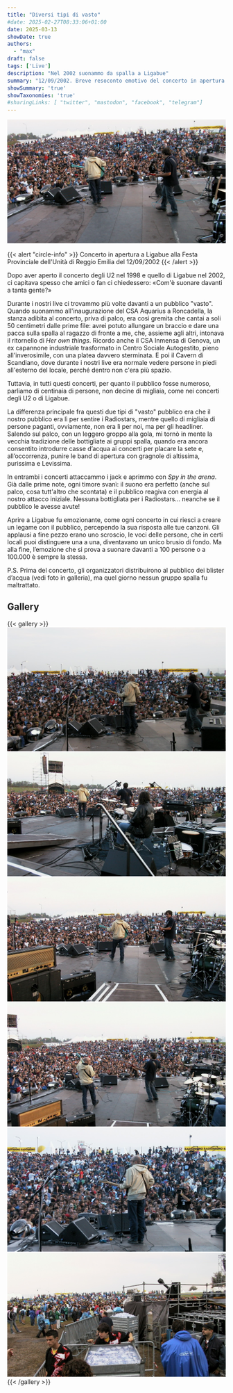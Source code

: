 ```yaml
---
title: "Diversi tipi di vasto"
#date: 2025-02-27T08:33:06+01:00
date: 2025-03-13
showDate: true
authors:
  - "max"
draft: false
tags: ['Live']
description: "Nel 2002 suonammo da spalla a Ligabue"
summary: "12/09/2002. Breve resoconto emotivo del concerto in apertura a Ligabue a Reggio Emilia."
showSummary: 'true'
showTaxonomies: 'true'
#sharingLinks: [ "twitter", "mastodon", "facebook", "telegram"]
---
```


![Foto live](featured.png)

{{< alert "circle-info" >}}
Concerto in apertura a Ligabue alla Festa Provinciale dell'Unità di Reggio Emilia del 12/09/2002
{{< /alert >}}

Dopo aver aperto il concerto degli U2 nel 1998 e quello di Ligabue nel 2002, ci capitava spesso che amici o fan ci chiedessero:
«Com'è suonare davanti a tanta gente?»

Durante i nostri live ci trovammo più volte davanti a un pubblico "vasto". Quando suonammo all'inaugurazione del CSA Aquarius a Roncadella, la stanza adibita al concerto, priva di palco, era così gremita che cantai a soli 50 centimetri dalle prime file: avrei potuto allungare un braccio e dare una pacca sulla spalla al ragazzo di fronte a me, che, assieme agli altri, intonava il ritornello di *Her own things*. Ricordo anche il CSA Inmensa di Genova, un ex capannone industriale trasformato in Centro Sociale Autogestito, pieno all'inverosimile, con una platea davvero sterminata. E poi il Cavern di Scandiano, dove durante i nostri live era normale vedere persone in piedi all'esterno del locale, perché dentro non c'era più spazio.

Tuttavia, in tutti questi concerti, per quanto il pubblico fosse numeroso, parliamo di centinaia di persone, non decine di migliaia, come nei concerti degli U2 o di Ligabue.

La differenza principale fra questi due tipi di "vasto" pubblico era che il nostro pubblico era lì per sentire i Radiostars, mentre quello di migliaia di persone paganti, ovviamente, non era lì per noi, ma per gli headliner. Salendo sul palco, con un leggero groppo alla gola, mi tornò in mente la vecchia tradizione delle bottigliate ai gruppi spalla, quando era ancora consentito introdurre casse d’acqua ai concerti per placare la sete e, all’occorrenza, punire le band di apertura con gragnole di altissima, purissima e Levissima.

In entrambi i concerti attaccammo i jack e aprimmo con *Spy in the arena*. Già dalle prime note, ogni timore svanì: il suono era perfetto (anche sul palco, cosa tutt'altro che scontata) e il pubblico reagiva con energia al nostro attacco iniziale. Nessuna bottigliata per i Radiostars... neanche se il pubblico le avesse avute!

Aprire a Ligabue fu emozionante, come ogni concerto in cui riesci a creare un legame con il pubblico, percependo la sua risposta alle tue canzoni. Gli applausi a fine pezzo erano uno scroscio, le voci delle persone, che in certi locali puoi distinguere una a una, diventavano un unico brusio di fondo. Ma alla fine, l’emozione che si prova a suonare davanti a 100 persone o a 100.000 è sempre la stessa.

P.S. Prima del concerto, gli organizzatori distribuirono al pubblico dei blister d’acqua (vedi foto in galleria), ma quel giorno nessun gruppo spalla fu maltrattato.

## Gallery
{{< gallery >}}
    <img src="img/1.png" class="grid-w33"/>
    <img src="img/2.png" class="grid-w33"/>
    <img src="img/3.png" class="grid-w33"/>
    <img src="img/4.png" class="grid-w33"/>
    <img src="img/5.png" class="grid-w33"/>
    <img src="img/6.png" class="grid-w33"/>
{{< /gallery >}}
